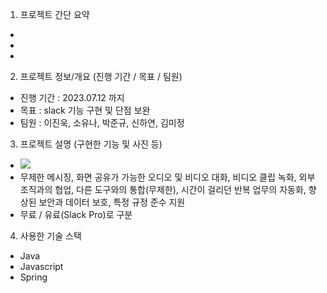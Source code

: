 1. 프로젝트 간단 요약

-
-
-

2. 프로젝트 정보/개요 (진행 기간 / 목표 / 팀원)

- 진행 기간 : 2023.07.12 까지
- 목표 : slack 기능 구현 및 단점 보완
- 팀원 : 이진욱, 소유나, 박준규, 신하연, 김미정

3. 프로젝트 설명 (구현한 기능 및 사진 등)

- <img src="https://files.slack.com/files-pri/T057XJP4T34-F05GQM0CC04/image.png">
- 무제한 메시징, 화면 공유가 가능한 오디오 및 비디오 대화, 비디오 클립 녹화, 외부 조직과의 협업, 다른 도구와의 통합(무제한), 시간이 걸리던 반복 업무의 자동화, 향상된 보안과 데이터 보호, 특정 규정 준수 지원
- 무료 / 유료(Slack Pro)로 구분

4. 사용한 기술 스택

- Java
- Javascript
- Spring
